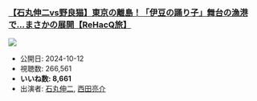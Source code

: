 ### [【石丸伸二vs野良猫】東京の離島！「伊豆の踊り子」舞台の漁港で…まさかの展開【ReHacQ旅】](https://www.youtube.com/watch?v=s1O55tMkpi4)
[![](https://img.youtube.com/vi/s1O55tMkpi4/hqdefault.jpg)](https://www.youtube.com/watch?v=s1O55tMkpi4)
-   公開日: 2024-10-12
-   視聴数: 266,561
-   **いいね数: 8,661**
-   出演者: [石丸伸二](/rehacq_fan/people/石丸伸二 "wikilink"), [西田亮介](/rehacq_fan/people/西田亮介 "wikilink")
